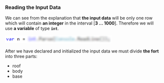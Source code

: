### Reading the Input Data

We can see from the explanation that **the input data** will be only one row which will contain **an integer** in the interval [**3 … 1000**]. Therefore we will use **a variable** of type **`int`**.

![](/assets/chapter-6-2-images/01.Draw-fort-01.png)

After we have declared and initialized the input data we must divide **the fort** into three parts:
* roof
* body
* base